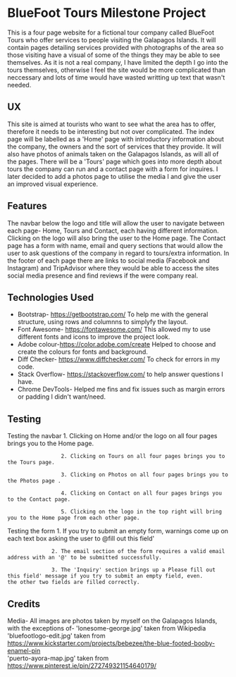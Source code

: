# BlueFoot Tours Milestone Project

This is a four page website for a fictional tour company called BlueFoot Tours who offer services to people visiting the Galapagos Islands. 
It will contain pages detailing services provided with photographs of the area so those visiting have a visual of some of the things they may be able to see themselves.
As it is not a real company, I have limited the depth I go into the tours themselves, otherwise I feel the site would be more complicated than neccessary
and lots of time would have wasted writting up text that wasn't needed.


## UX

This site is aimed at tourists who want to see what the area has to offer, therefore it needs to be interesting but not over complicated.
The index page will be labelled as a 'Home' page with introductory information about the company, the owners and the sort of services that they provide. 
It will also have photos of animals taken on the Galapagos Islands, as will all of the pages. There will be a 'Tours' page which goes into more depth about tours 
the company can run and a contact page with a form for inquires. I later decided to add a photos page to utilise the media I and give the user an improved visual experience.


## Features

The navbar below the logo and title will allow the user to navigate between each page- Home, Tours and Contact, each having different information. 
Clicking on the logo will also bring the user to the Home page. The Contact page has a form with name, email and query sections that would allow the
user to ask questions of the company in regard to tours/extra information. In the footer of each page there are links to social media (Facebook and Instagram)
and TripAdvisor where they would be able to access the sites social media presence and find reviews if the were company real.

## Technologies Used

* Bootstrap- https://getbootstrap.com/ To help me with the general structure, using rows and columnns to simplyfy the layout.
* Font Awesome- https://fontawesome.com/ This allowed my to use different fonts and icons to improve the project look.
* Adobe colour-https://color.adobe.com/create Helped to choose and create the colours for fonts and background.
* Diff Checker- https://www.diffchecker.com/ To check for errors in my code.
* Stack Overflow- https://stackoverflow.com/ to help answer questions I have.
* Chrome DevTools- Helped me fins and fix issues such as margin errors or padding I didn't want/need.

## Testing

Testing the navbar  1. Clicking on Home and/or the logo on all four pages brings you to the Home page.

                     2. Clicking on Tours on all four pages brings you to the Tours page.

                     3. Clicking on Photos on all four pages brings you to the Photos page .

                     4. Clicking on Contact on all four pages brings you to the Contact page.

                     5. Clicking on the logo in the top right will bring you to the Home page from each other page.

                    
                     
Testing the form 1. If you try to submit an empty form, warnings come up on each text box asking the user to @fill out this field'

                  2. The email section of the form requires a valid email address with an '@' to be submitted successfully.

                  3. The 'Inquiry' section brings up a Please fill out this field' message if you try to submit an empty field, even.                        the other two fields are filled correctly.
                
                
## Credits
Media- All images are photos taken by myself on the Galapagos Islands, with the exceptions of-
'lonesome-george.jpg' taken from Wikipedia
'bluefootlogo-edit.jpg' taken from https://www.kickstarter.com/projects/bebezee/the-blue-footed-booby-enamel-pin  
'puerto-ayora-map.jpg'  taken from https://www.pinterest.ie/pin/272749321154640179/         
